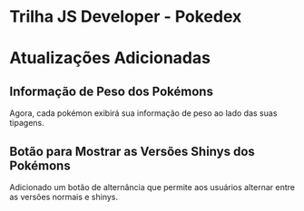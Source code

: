# Trilha JS Developer - Pokedex

# Atualizações Adicionadas

## Informação de Peso dos Pokémons

Agora, cada pokémon exibirá sua informação de peso ao lado das suas tipagens.

## Botão para Mostrar as Versões Shinys dos Pokémons

Adicionado um botão de alternância que permite aos usuários alternar entre as versões normais e shinys.
